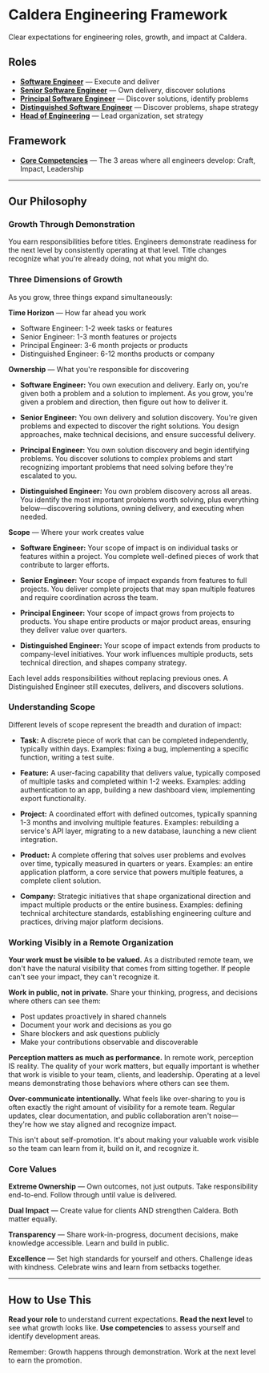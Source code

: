 # Caldera Engineering Framework

Clear expectations for engineering roles, growth, and impact at Caldera.

## Roles

- **[Software Engineer](roles/01-software-engineer.md)** — Execute and deliver
- **[Senior Software Engineer](roles/02-senior-software-engineer.md)** — Own delivery, discover solutions
- **[Principal Software Engineer](roles/03-principal-software-engineer.md)** — Discover solutions, identify problems
- **[Distinguished Software Engineer](roles/04-distinguished-software-engineer.md)** — Discover problems, shape strategy
- **[Head of Engineering](roles/05-head-of-engineering.md)** — Lead organization, set strategy

## Framework

- **[Core Competencies](competencies.md)** — The 3 areas where all engineers develop: Craft, Impact, Leadership

---

## Our Philosophy

### Growth Through Demonstration
You earn responsibilities before titles. Engineers demonstrate readiness for the next level by consistently operating at that level. Title changes recognize what you're already doing, not what you might do.

### Three Dimensions of Growth

As you grow, three things expand simultaneously:

**Time Horizon** — How far ahead you work
- Software Engineer: 1-2 week tasks or features
- Senior Engineer: 1-3 month features or projects
- Principal Engineer: 3-6 month projects or products
- Distinguished Engineer: 6-12 months products or company

**Ownership** — What you're responsible for discovering

- **Software Engineer:** You own execution and delivery. Early on, you're given both a problem and a solution to implement. As you grow, you're given a problem and direction, then figure out how to deliver it.

- **Senior Engineer:** You own delivery and solution discovery. You're given problems and expected to discover the right solutions. You design approaches, make technical decisions, and ensure successful delivery.

- **Principal Engineer:** You own solution discovery and begin identifying problems. You discover solutions to complex problems and start recognizing important problems that need solving before they're escalated to you.

- **Distinguished Engineer:** You own problem discovery across all areas. You identify the most important problems worth solving, plus everything below—discovering solutions, owning delivery, and executing when needed.

**Scope** — Where your work creates value

- **Software Engineer:** Your scope of impact is on individual tasks or features within a project. You complete well-defined pieces of work that contribute to larger efforts.

- **Senior Engineer:** Your scope of impact expands from features to full projects. You deliver complete projects that may span multiple features and require coordination across the team.

- **Principal Engineer:** Your scope of impact grows from projects to products. You shape entire products or major product areas, ensuring they deliver value over quarters.

- **Distinguished Engineer:** Your scope of impact extends from products to company-level initiatives. Your work influences multiple products, sets technical direction, and shapes company strategy.

Each level adds responsibilities without replacing previous ones. A Distinguished Engineer still executes, delivers, and discovers solutions.

### Understanding Scope

Different levels of scope represent the breadth and duration of impact:

- **Task:** A discrete piece of work that can be completed independently, typically within days. Examples: fixing a bug, implementing a specific function, writing a test suite.

- **Feature:** A user-facing capability that delivers value, typically composed of multiple tasks and completed within 1-2 weeks. Examples: adding authentication to an app, building a new dashboard view, implementing export functionality.

- **Project:** A coordinated effort with defined outcomes, typically spanning 1-3 months and involving multiple features. Examples: rebuilding a service's API layer, migrating to a new database, launching a new client integration.

- **Product:** A complete offering that solves user problems and evolves over time, typically measured in quarters or years. Examples: an entire application platform, a core service that powers multiple features, a complete client solution.

- **Company:** Strategic initiatives that shape organizational direction and impact multiple products or the entire business. Examples: defining technical architecture standards, establishing engineering culture and practices, driving major platform decisions.

### Working Visibly in a Remote Organization

**Your work must be visible to be valued.** As a distributed remote team, we don't have the natural visibility that comes from sitting together. If people can't see your impact, they can't recognize it.

**Work in public, not in private.** Share your thinking, progress, and decisions where others can see them:
- Post updates proactively in shared channels
- Document your work and decisions as you go
- Share blockers and ask questions publicly
- Make your contributions observable and discoverable

**Perception matters as much as performance.** In remote work, perception IS reality. The quality of your work matters, but equally important is whether that work is visible to your team, clients, and leadership. Operating at a level means demonstrating those behaviors where others can see them.

**Over-communicate intentionally.** What feels like over-sharing to you is often exactly the right amount of visibility for a remote team. Regular updates, clear documentation, and public collaboration aren't noise—they're how we stay aligned and recognize impact.

This isn't about self-promotion. It's about making your valuable work visible so the team can learn from it, build on it, and recognize it.

### Core Values

**Extreme Ownership** — Own outcomes, not just outputs. Take responsibility end-to-end. Follow through until value is delivered.

**Dual Impact** — Create value for clients AND strengthen Caldera. Both matter equally.

**Transparency** — Share work-in-progress, document decisions, make knowledge accessible. Learn and build in public.

**Excellence** — Set high standards for yourself and others. Challenge ideas with kindness. Celebrate wins and learn from setbacks together.

---

## How to Use This

**Read your role** to understand current expectations. **Read the next level** to see what growth looks like. **Use competencies** to assess yourself and identify development areas.

Remember: Growth happens through demonstration. Work at the next level to earn the promotion.